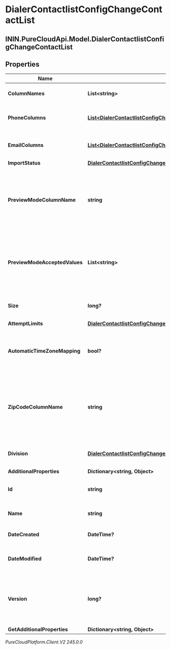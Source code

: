 # DialerContactlistConfigChangeContactList

## ININ.PureCloudApi.Model.DialerContactlistConfigChangeContactList

## Properties

|Name | Type | Description | Notes|
|------------ | ------------- | ------------- | -------------|
| **ColumnNames** | **List&lt;string&gt;** | the contact column names | [optional] |
| **PhoneColumns** | [**List&lt;DialerContactlistConfigChangeContactPhoneNumberColumn&gt;**](DialerContactlistConfigChangeContactPhoneNumberColumn) | the columns containing phone numbers | [optional] |
| **EmailColumns** | [**List&lt;DialerContactlistConfigChangeEmailColumn&gt;**](DialerContactlistConfigChangeEmailColumn) | the columns containing email addresses | [optional] |
| **ImportStatus** | [**DialerContactlistConfigChangeImportStatus**](DialerContactlistConfigChangeImportStatus) |  | [optional] |
| **PreviewModeColumnName** | **string** | the name of the column that holds the indicators for contacts that are to be dialed in preview mode only | [optional] |
| **PreviewModeAcceptedValues** | **List&lt;string&gt;** | list of user-defined values indicating the contact is to be dialed in preview mode only | [optional] |
| **Size** | **long?** | the number of contacts in the contact list | [optional] |
| **AttemptLimits** | [**DialerContactlistConfigChangeUriReference**](DialerContactlistConfigChangeUriReference) |  | [optional] |
| **AutomaticTimeZoneMapping** | **bool?** | whether or not automatic time zone mapping is enabled on the list | [optional] |
| **ZipCodeColumnName** | **string** | zip code column from the contact list to be used optionally with automatic time zone mapping | [optional] |
| **Division** | [**DialerContactlistConfigChangeUriReference**](DialerContactlistConfigChangeUriReference) | A UriReference for a resource | [optional] |
| **AdditionalProperties** | **Dictionary&lt;string, Object&gt;** |  | [optional] |
| **Id** | **string** | The globally unique identifier for the object. | [optional] |
| **Name** | **string** | The UI-visible name of the object | [optional] |
| **DateCreated** | **DateTime?** | Creation time of the entity | [optional] |
| **DateModified** | **DateTime?** | Last modified time of the entity | [optional] |
| **Version** | **long?** | Required for updates, must match the version number of the most recent update | [optional] |
| **GetAdditionalProperties** | **Dictionary&lt;string, Object&gt;** |  | [optional] |



_PureCloudPlatform.Client.V2 245.0.0_
